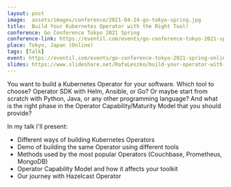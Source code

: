 ```yaml
---
layout: post
image:  assets/images/conference/2021-04-24-go-tokyo-spring.jpg
title:  Build Your Kubernetes Operator with the Right Tool!
conference: Go Conference Tokyo 2021 Spring
conference-link: https://eventil.com/events/go-conference-tokyo-2021-spring-online
place: Tokyo, Japan (Online)
tags: [Talk]
event: https://eventil.com/events/go-conference-tokyo-2021-spring-online
slides: https://www.slideshare.net/RafaLeszko/build-your-operator-with-the-right-tool
---
```


You want to build a Kubernetes Operator for your software. Which tool to choose? Operator SDK with Helm, Ansible, or Go? Or maybe start from scratch with Python, Java, or any other programming language? And what is the right phase in the Operator Capability/Maturity Model that you should provide?

In my talk I'll present:
- Different ways of building Kubernetes Operators
- Demo of building the same Operator using different tools
- Methods used by the most popular Operators (Couchbase, Prometheus, MongoDB)
- Operator Capability Model and how it affects your toolkit
- Our journey with Hazelcast Operator
